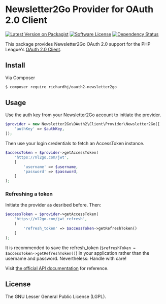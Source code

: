 # Newsletter2Go Provider for OAuth 2.0 Client

[![Latest Version on Packagist][ico-version]][link-packagist]
[![Software License][ico-license]]()
[![Dependency Status][ico-dependencies]][link-dependencies]

This package provides Newsletter2Go OAuth 2.0 support for the PHP League's [OAuth 2.0 Client](https://github.com/thephpleague/oauth2-client).

## Install

Via Composer

``` bash
$ composer require richardhj/oauth2-newsletter2go
```

## Usage

Use the auth key from your Newsletter2Go account to initiate the provider.

```php
$provider = new Newsletter2Go\OAuth2\Client\Provider\Newsletter2Go([
    'authKey' => $authKey,
]);
```

Then use your login credentials to fetch an AccessToken instance.

```php
$accessToken = $provider->getAccessToken(
    'https://nl2go.com/jwt',
    [
        'username' => $username,
        'password' => $password,
    ]
);
```

### Refreshing a token

Initiate the provider as desribed before. Then:

```php
$accessToken = $provider->getAccessToken(
    'https://nl2go.com/jwt_refresh',
    [
        'refresh_token' => $accessToken->getRefreshToken()
    ]
);
```

It is recommended to save the refresh_token (```$refreshToken = $accessToken->getRefreshToken()```) in your application rather than the username and password. Nevertheless: Handle with care!

Visit [the official API documentation](https://docs.newsletter2go.com/#/Authorization) for reference.

## License

The  GNU Lesser General Public License (LGPL).

[ico-version]: https://img.shields.io/packagist/v/richardhj/oauth2-newsletter2go.svg?style=flat-square
[ico-license]: https://img.shields.io/badge/license-LGPL-brightgreen.svg?style=flat-square
[ico-dependencies]: https://www.versioneye.com/php/richardhj:oauth2-newsletter2go/badge.svg?style=flat-square

[link-packagist]: https://packagist.org/packages/richardhj/oauth2-newsletter2go
[link-dependencies]: https://www.versioneye.com/php/richardhj:oauth2-newsletter2go
